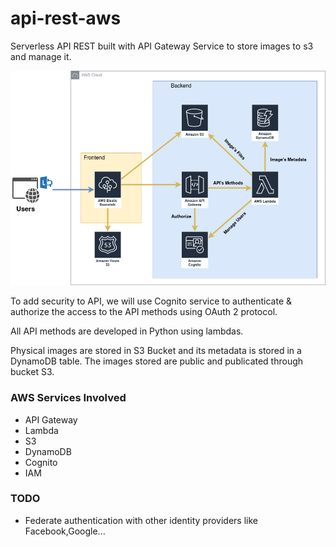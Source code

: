 # api-rest-aws

Serverless API REST built with API Gateway Service to store images to s3 and manage it.

![Alt text](readme_files/practica_exploratoria.jpg?raw=true "Title")

To add security to API, we will use Cognito service to authenticate & authorize the access to the API methods using OAuth 2 protocol.

All API methods are developed in Python using lambdas.

Physical images are stored in S3 Bucket and its metadata is stored in a DynamoDB table. The images stored are public and publicated through bucket S3.

### AWS Services Involved

* API Gateway
* Lambda
* S3
* DynamoDB
* Cognito
* IAM

### TODO
* Federate authentication with other identity providers like Facebook,Google...
